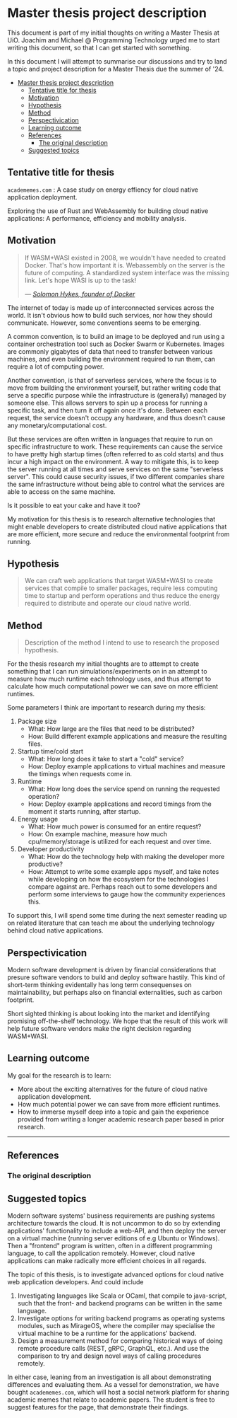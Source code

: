 # Master thesis project description

This document is part of my initial thoughts on writing a Master Thesis at UiO.
Joachim and Michael @ Programming Technology urged me to start writing this
document, so that I can get started with something.

In this document I will attempt to summarise our discussions and try to land a
topic and project description for a Master Thesis due the summer of '24.

<!--toc:start-->

- [Master thesis project description](#master-thesis-project-description)
  - [Tentative title for thesis](#tentative-title-for-thesis)
  - [Motivation](#motivation)
  - [Hypothesis](#hypothesis)
  - [Method](#method)
  - [Perspectivication](#perspectivication)
  - [Learning outcome](#learning-outcome)
  - [References](#references)
    - [The original description](#the-original-description)
  - [Suggested topics](#suggested-topics)

<!--toc:end-->

## Tentative title for thesis

<!-- Suggestion from Joachim. -->

`academemes.com` : A case study on energy effiency for cloud native application
deployment.

Exploring the use of Rust and WebAssembly for building cloud native
applications: A performance, efficiency and mobility analysis.

## Motivation

> If WASM+WASI existed in 2008, we wouldn't have needed to created Docker.
> That's how important it is. Webassembly on the server is the future of
> computing. A standardized system interface was the missing link. Let's hope
> WASI is up to the task!
>
> &mdash;
> [_Solomon Hykes, founder of Docker_](https://twitter.com/solomonstre/status/1111004913222324225?lang=en)

<!-- What is the general topic. -->

The internet of today is made up of interconnected services across the world. It
isn't obvious how to build such services, nor how they should communicate.
However, some conventions seems to be emerging.

<!-- A presentation of one such conventions -->

A common convention, is to build an image to be deployed and run using a
container orchestration tool such as Docker Swarm or Kubernetes. Images are
commonly gigabytes of data that need to transfer between various machines, and
even building the environment required to run them, can require a lot of
computing power.

<!-- A presentation of another convention -->

Another convention, is that of serverless services, where the focus is to move
from building the environment yourself, but rather writing code that serve a
specific purpose while the infrastructure is (generally) managed by someone
else. This allows servers to spin up a process for running a specific task, and
then turn it off again once it's done. Between each request, the service doesn't
occupy any hardware, and thus doesn't cause any monetary/computational cost.

<!-- Potential issues related to the previous conventions -->

But these services are often written in languages that require to run on
specific infrastructure to work. These requirements can cause the service to
have pretty high startup times (often referred to as cold starts) and thus incur
a high impact on the environment. A way to mitigate this, is to keep the server
running at all times and serve services on the same "serverless server". This
could cause security issues, if two different companies share the same
infrastructure without being able to control what the services are able to
access on the same machine.

<!-- Present the basis for my motivation based on the issue related to the
conventions above -->

Is it possible to eat your cake and have it too?

My motivation for this thesis is to research alternative technologies that might
enable developers to create distributed cloud native applications that are more
efficient, more secure and reduce the environmental footprint from running.

## Hypothesis

<!-- from Joachim : it seems to me like you are trying to express two
different hypothesis here. Decide if your thesis is about mobility, or about
deployment/orchestration. It sounds to me (based on the introduction), that
you are converging on deployment. So the hypothesis should say "We can use
technology T to solve problem X, and in doing so, we can build and deploy
webapplications more efficiently than that which is the current
convention". The hypothesis doesn't have to hold (your thesis is about doing
the investigation, and concluding if it holds or not). -->

> We can craft web applications that target WASM+WASI to create services that
> compile to smaller packages, require less computing time to startup and
> perform operations and thus reduce the energy required to distribute and
> operate our cloud native world.

## Method

> Description of the method I intend to use to research the proposed hypothesis.

For the thesis research my initial thoughts are to attempt to create something
that I can run simulations/experiments on in an attempt to measure how much
runtime each tehnology uses, and thus attempt to calculate how much
computational power we can save on more efficient runtimes.

<!-- from Joachim : Good, but can you design a more precise initial
"measuring stick". Say, a list of 5 parameters that you think are important,
and a description of how you intend to measure them?-->
<!-- My measuring stick 🥍 -->

Some parameters I think are important to research during my thesis:

1. Package size
   - What: How large are the files that need to be distributed?
   - How: Build different example applications and measure the resulting files.
2. Startup time/cold start
   - What: How long does it take to start a "cold" service?
   - How: Deploy example applications to virtual machines and measure the
     timings when requests come in.
3. Runtime
   - What: How long does the service spend on running the requested operation?
   - How: Deploy example applications and record timings from the moment it
     starts running, after startup.
4. Energy usage
   - What: How much power is consumed for an entire request?
   - How: On example machine, measure how much cpu/memory/storage is utilized
     for each request and over time.
5. Developer productivity
   - What: How do the technology help with making the developer more productive?
   - How: Attempt to write some example apps myself, and take notes while
     developing on how the ecosystem for the technologies I compare against are.
     Perhaps reach out to some developers and perform some interviews to gauge
     how the community experiences this.

<!-- Marius: Got the idea for point #5 from the initial topic suggestion. In the
example of Rust, one could write entire full stack applications using rust
WASM+WASI for the backend, and WASM in the browser for the frontend. Based on
the perspectivication below, I think it might be fruitful to take a look at the
potential developer productivity gained from being able to use WASM/Rust for the
entire stack as well, to further "sell" the idea for software vendors.
  Does it make sense for the thesis, or would it "cross the beams" so to say,
  when it comes to determining specific research methods to apply for the
  thesis?
-->

To support this, I will spend some time during the next semester reading up on
related literature that can teach me about the underlying technology behind
cloud native applications.

## Perspectivication

Modern software development is driven by financial considerations that
presure software vendors to build and deploy software hastily. This kind of
short-term thinking evidentally has long term consequenses on maintainability,
but perhaps also on financial externalities, such as carbon footprint.

Short sighted thinking is about looking into the market and identifying
promising off-the-shelf technology. We hope that the result of this work
will help future software vendors make the right decision regarding WASM+WASI.

## Learning outcome

My goal for the research is to learn:

- More about the exciting alternatives for the future of cloud native
  application development.
- How much potential power we can save from more efficient runtimes.
- How to immerse myself deep into a topic and gain the experience provided from
  writing a longer academic research paper based in prior research.

---

## References

### The original description

## Suggested topics

Modern software systems' business requirements are pushing systems architecture
towards the cloud. It is not uncommon to do so by extending applications'
functionality to include a web-API, and then deploy the server on a virtual
machine (running server editions of e.g Ubuntu or Windows). Then a "frontend"
program is written, often in a different programming language, to call the
application remotely. However, cloud native applications can make radically more
efficient choices in all regards.

The topic of this thesis, is to investigate advanced options for cloud native
web application developers. And could include

1. Investigating languages like Scala or OCaml, that compile to java-script,
   such that the front- and backend programs can be written in the same
   language.
2. Investigate options for writing backend programs as operating systems
   modules, such as MirageOS, where the compiler may specialise the virtual
   machine to be a runtime for the applications' backend.
3. Design a measurement method for comparing historical ways of doing remote
   procedure calls (REST, gRPC, GraphQL, etc.). And use the comparison to try
   and design novel ways of calling procedures remotely.

In either case, leaning from an investigation is all about demonstrating
differences and evaluating them. As a vessel for demonstration, we have bought
`academemes.com`, which will host a social network platform for sharing academic
memes that relate to academic papers. The student is free to suggest features
for the page, that demonstrate their findings.
